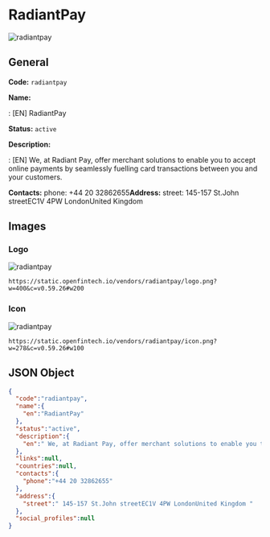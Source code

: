 
# RadiantPay 
![radiantpay](https://static.openfintech.io/vendors/radiantpay/logo.png?w=400&c=v0.59.26#w200)  

## General 
 
**Code:** `radiantpay` 
 
**Name:** 
 
:	[EN] RadiantPay 
 
**Status:** `active` 
 
**Description:** 
 
: [EN]  We, at Radiant Pay, offer merchant solutions to enable you to accept online payments by seamlessly fuelling card transactions between you and your customers.  
 
**Contacts:** 
phone: +44 20 32862655**Address:** 
street:  145-157 St.John streetEC1V 4PW LondonUnited Kingdom  

## Images 

### Logo 
 
![radiantpay](https://static.openfintech.io/vendors/radiantpay/logo.png?w=400&c=v0.59.26#w200)  

```
https://static.openfintech.io/vendors/radiantpay/logo.png?w=400&c=v0.59.26#w200
```  

### Icon 
 
![radiantpay](https://static.openfintech.io/vendors/radiantpay/icon.png?w=278&c=v0.59.26#w100)  

```
https://static.openfintech.io/vendors/radiantpay/icon.png?w=278&c=v0.59.26#w100
```  

## JSON Object 

```json
{
  "code":"radiantpay",
  "name":{
    "en":"RadiantPay"
  },
  "status":"active",
  "description":{
    "en":" We, at Radiant Pay, offer merchant solutions to enable you to accept online payments by seamlessly fuelling card transactions between you and your customers. "
  },
  "links":null,
  "countries":null,
  "contacts":{
    "phone":"+44 20 32862655"
  },
  "address":{
    "street":" 145-157 St.John streetEC1V 4PW LondonUnited Kingdom "
  },
  "social_profiles":null
}
```  
